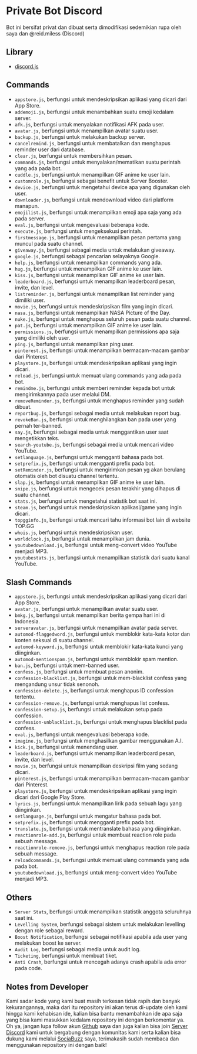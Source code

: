 # Private Bot Discord

Bot ini bersifat privat dan dibuat serta dimodifikasi sedemikian rupa oleh saya dan @reid.miless (Discord)

## Library

- [discord.js](https://discord.js.org/#/)

## Commands

- ```appstore.js```, berfungsi untuk mendeskripsikan aplikasi yang dicari dari App Store.
- ```addemoji.js```, berfungsi untuk menambahkan suatu emoji kedalam server.
- ```afk.js```, berfungsi untuk menyalakan notifikasi AFK pada user.
- ```avatar.js```, berfungsi untuk menampilkan avatar suatu user.
- ```backup.js```, berfungsi untuk melakukan backup server.
- ```cancelremind.js```, berfungsi untuk membatalkan dan menghapus reminder user dari database.
- ```clear.js```, berfungsi untuk membersihkan pesan.
- ```commands.js```, berfungsi untuk menyalakan/mematikan suatu perintah yang ada pada bot.
- ```cuddle.js```, berfungsi untuk menampilkan GIF anime ke user lain.
- ```customrole.js```, berfungsi sebagai benefit untuk Server Booster.
- ```device.js```, berfungsi untuk mengetahui device apa yang digunakan oleh user.
- ```downloader.js```, berfungsi untuk mendownload video dari platform manapun.
- ```emojilist.js```, berfungsi untuk menampilkan emoji apa saja yang ada pada server.
- ```eval.js```, berfungsi untuk mengevaluasi beberapa kode.
- ```execute.js```, berfungsi untuk mengeksekusi perintah.
- ```firstmessage.js```, berfungsi untuk menampilkan pesan pertama yang muncul pada suatu channel.
- ```giveaway.js```, berfungsi sebagai media untuk melakukan giveaway.
- ```google.js```, berfungsi sebagai pencarian selayaknya Google.
- ```help.js```, berfungsi untuk menampilkan commands yang ada.
- ```hug.js```, berfungsi untuk menampilkan GIF anime ke user lain.
- ```kiss.js```, berfungsi untuk menampilkan GIF anime ke user lain.
- ```leaderboard.js```, berfungsi untuk menampilkan leaderboard pesan, invite, dan level.
- ```listreminder.js```, berfungsi untuk menampilkan list reminder yang dimiliki user.
- ```movie.js```, berfungsi untuk mendeskripsikan film yang ingin dicari.
- ```nasa.js```, berfungsi untuk menampilkan NASA Picture of the Day.
- ```nuke.js```, berfungsi untuk menghapus seluruh pesan pada suatu channel.
- ```pat.js```, berfungsi untuk menampilkan GIF anime ke user lain.
- ```permissions.js```, berfungsi untuk menampilkan permissions apa saja yang dimiliki oleh user.
- ```ping.js```, berfungsi untuk menampilkan ping user.
- ```pinterest.js```, berfungsi untuk menampilkan bermacam-macam gambar dari Pinterest.
- ```playstore.js```, berfungsi untuk mendeskripsikan aplikasi yang ingin dicari.
- ```reload.js```, berfungsi untuk memuat ulang commands yang ada pada bot.
- ```remindme.js```, berfungsi untuk memberi reminder kepada bot untuk mengirimkannya pada user melalui DM.
- ```removeReminder.js```, berfungsi untuk menghapus reminder yang sudah dibuat.
- ```reportbug.js```, berfungsi sebagai media untuk melakukan report bug.
- ```revokeBan.js```, berfungsi untuk menghilangkan ban pada user yang pernah ter-banned.
- ```say.js```, berfungsi sebagai media untuk menggantikan user saat mengetikkan teks.
- ```search-youtube.js```, berfungsi sebagai media untuk mencari video YouTube.
- ```setlanguage.js```, berfungsi untuk mengganti bahasa pada bot.
- ```setprefix.js```, berfungsi untuk mengganti prefix pada bot.
- ```setReminder.js```, berfungsi untuk mengirimkan pesan yg akan berulang otomatis oleh bot disuatu channel tertentu.
- ```slap.js```, berfungsi untuk menampilkan GIF anime ke user lain.
- ```snipe.js```, berfungsi untuk mengecek pesan terakhir yang dihapus di suatu channel.
- ```stats.js```, berfungsi untuk mengetahui statistik bot saat ini.
- ```steam.js```, berfungsi untuk mendeskripsikan aplikasi/game yang ingin dicari.
- ```topgginfo.js```, berfungsi untuk mencari tahu informasi bot lain di website TOP.GG
- ```whois.js```, berfungsi untuk mendeskripsikan user.
- ```worldclock.js```, berfungsi untuk menampilkan jam dunia.
- ```youtubedownload.js```, berfungsi untuk meng-convert video YouTube menjadi MP3.
- ```youtubestats.js```, berfungsi untuk menampilkan statistik dari suatu kanal YouTube.

## Slash Commands

- ```appstore.js```, berfungsi untuk mendeskripsikan aplikasi yang dicari dari App Store.
- ```avatar.js```, berfungsi untuk menampilkan avatar suatu user.
- ```bmkg.js```, berfungsi untuk menampilkan berita gempa hari ini di Indonesia.
- ```serveravatar.js```, berfungsi untuk menampilkan avatar pada server.
- ```automod-flaggedword.js```, berfungsi untuk memblokir kata-kata kotor dan konten seksual di suatu channel.
- ```automod-keyword.js```, berfungsi untuk memblokir kata-kata kunci yang diinginkan.
- ```automod-mentionspam.js```, berfungsi untuk memblokir spam mention.
- ```ban.js```, berfungsi untuk mem-banned user.
- ```confess.js```, berfungsi untuk membuat pesan anonim.
- ```confession-blacklist.js```, berfungsi untuk mem-blacklist confess yang mengandung unsur tidak senonoh.
- ```confession-delete.js```, berfungsi untuk menghapus ID confession tertentu.
- ```confession-remove.js```, berfungsi untuk menghapus list confess.
- ```confession-setup.js```, berfungsi untuk melakukan setup pada confession.
- ```confession-unblacklist.js```, berfungsi untuk menghapus blacklist pada confess.
- ```eval.js```, berfungsi untuk mengevaluasi beberapa kode.
- ```imagine.js```, berfungsi untuk menghasilkan gambar menggunakan A.I.
- ```kick.js```, berfungsi untuk menendang user.
- ```leaderboard.js```, berfungsi untuk menampilkan leaderboard pesan, invite, dan level.
- ```movie.js```, berfungsi untuk menampilkan deskripsi film yang sedang dicari.
- ```pinterest.js```, berfungsi untuk menampilkan bermacam-macam gambar dari Pinterest.
- ```playstore.js```, berfungsi untuk mendeskripsikan aplikasi yang ingin dicari dari Google Play Store.
- ```lyrics.js```, berfungsi untuk menampilkan lirik pada sebuah lagu yang diinginkan.
- ```setlanguage.js```, berfungsi untuk mengatur bahasa pada bot.
- ```setprefix.js```, berfungsi untuk mengganti prefix pada bot.
- ```translate.js```, berfungsi untuk mentranslate bahasa yang diinginkan.
- ```reactionrole-add.js```, berfungsi untuk membuat reaction role pada sebuah message.
- ```reactionrole-remove.js```, berfungsi untuk menghapus reaction role pada sebuah message.
- ```reloadcommands.js```, berfungsi untuk memuat ulang commands yang ada pada bot.
- ```youtubedownload.js```, berfungsi untuk meng-convert video YouTube menjadi MP3.

## Others

- ```Server Stats```, berfungsi untuk menampilkan statistik anggota seluruhnya saat ini.
- ```Levelling System```, berfungsi sebagai sistem untuk melakukan levelling dengan role sebagai reward.
- ```Boost Notification```, berfungsi sebagai notifikasi apabila ada user yang melakukan boost ke server.
- ```Audit Log```, berfungsi sebagai media untuk audit log.
- ```Ticketing```, berfungsi untuk membuat tiket.
- ```Anti Crash```, berfungsi untuk mencegah adanya crash apabila ada error pada code.

## Notes from Developer

Kami sadar kode yang kami buat masih terkesan tidak rapih dan banyak kekurangannya, maka dari itu repository ini akan terus di-update oleh kami hingga kami kehabisan ide, kalian bisa bantu menambahkan ide apa saja yang bisa kami masukkan kedalam repository ini dengan berkomentar ya. Oh ya, jangan lupa follow akun [Github](https://github.com/b1theaven/) saya dan juga kalian bisa join [Server Discord](https://discord.gg/J4rBuvHskq) kami untuk bergabung dengan komunitas kami serta kalian bisa dukung kami melalui [SociaBuzz](https://sociabuzz.com/bitheaven) saya, terimakasih sudah membaca dan menggunakan repository ini dengan baik!
